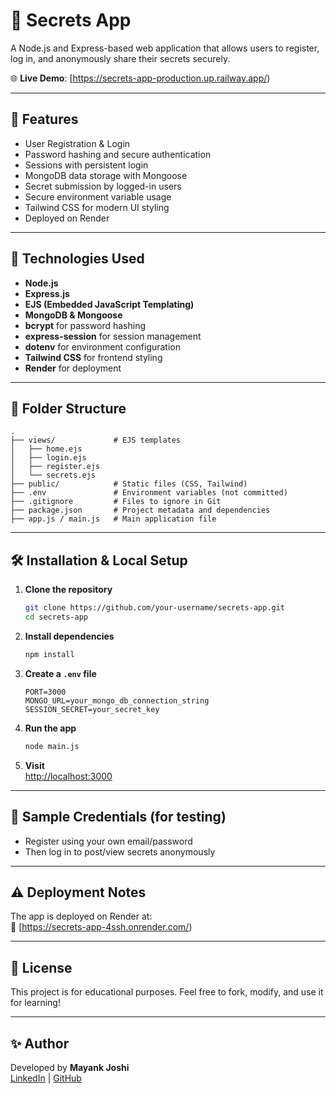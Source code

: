 # 🔐 Secrets App

A Node.js and Express-based web application that allows users to register, log in, and anonymously share their secrets securely.

🌐 **Live Demo**: [https://secrets-app-production.up.railway.app/)

---

## 📌 Features

- User Registration & Login
- Password hashing and secure authentication
- Sessions with persistent login
- MongoDB data storage with Mongoose
- Secret submission by logged-in users
- Secure environment variable usage
- Tailwind CSS for modern UI styling
- Deployed on Render

---

## 🚀 Technologies Used

- **Node.js**
- **Express.js**
- **EJS (Embedded JavaScript Templating)**
- **MongoDB & Mongoose**
- **bcrypt** for password hashing
- **express-session** for session management
- **dotenv** for environment configuration
- **Tailwind CSS** for frontend styling
- **Render** for deployment

---

## 📁 Folder Structure

```
.
├── views/             # EJS templates
│   ├── home.ejs
│   ├── login.ejs
│   ├── register.ejs
│   └── secrets.ejs
├── public/            # Static files (CSS, Tailwind)
├── .env               # Environment variables (not committed)
├── .gitignore         # Files to ignore in Git
├── package.json       # Project metadata and dependencies
├── app.js / main.js   # Main application file
```

---

## 🛠️ Installation & Local Setup

1. **Clone the repository**  
   ```bash
   git clone https://github.com/your-username/secrets-app.git
   cd secrets-app
   ```

2. **Install dependencies**  
   ```bash
   npm install
   ```

3. **Create a `.env` file**  
   ```env
   PORT=3000
   MONGO_URL=your_mongo_db_connection_string
   SESSION_SECRET=your_secret_key
   ```

4. **Run the app**  
   ```bash
   node main.js
   ```

5. **Visit**  
   [http://localhost:3000](http://localhost:3000)

---

## 🧪 Sample Credentials (for testing)

- Register using your own email/password
- Then log in to post/view secrets anonymously

---

## ⚠️ Deployment Notes

The app is deployed on Render at:  
🔗 [https://secrets-app-4ssh.onrender.com/)

---

## 📄 License

This project is for educational purposes. Feel free to fork, modify, and use it for learning!

---

## ✨ Author

Developed by **Mayank Joshi**  
[LinkedIn](https://www.linkedin.com/in/mayank-joshi-a77935220) | [GitHub](https://github.com/MayankJoshi540)
